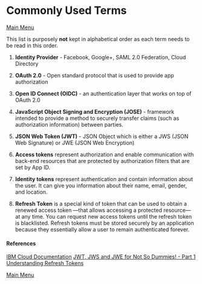 # Commonly Used Terms
[Main Menu](/README.md)  

This list is purposely **not** kept in alphabetical order as each term needs to be read in this order.  
1. **Identity Provider** - Facebook, Google+, SAML 2.0 Federation, Cloud Directory   

2. **OAuth 2.0** - Open standard protocol that is used to provide app authorization  

3. **Open ID Connect (OIDC)** - an authentication layer that works on top of OAuth 2.0  

4. **JavaScript Object Signing and Encryption (JOSE)** - framework intended to provide a method to securely transfer claims (such as authorization information) between parties.  

5. **JSON Web Token (JWT)** - JSON Object which is either a JWS (JSON Web Signature) or JWE (JSON Web Encryption)  

6. **Access tokens** represent authorization and enable communication with back-end resources that are protected by authorization filters that are set by App ID.  

7. **Identity tokens** represent authentication and contain information about the user. It can give you information about their name, email, gender, and location.  

8. **Refresh Token** is a special kind of token that can be used to obtain a renewed access token —that allows accessing a protected resource— at any time. You can request new access tokens until the refresh token is blacklisted. Refresh tokens must be stored securely by an application because they essentially allow a user to remain authenticated forever.

#### References ####
[IBM Cloud Documentation](https://console.bluemix.net/docs/services/appid/index.html#gettingstarted)
[JWT, JWS and JWE for Not So Dummies! - Part 1](https://medium.facilelogin.com/jwt-jws-and-jwe-for-not-so-dummies-b63310d201a3)  
[Understanding Refresh Tokens](https://auth0.com/learn/refresh-tokens/)


[Main Menu](/README.md)
